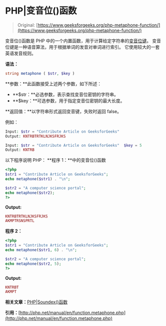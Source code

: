 # PHP|变音位()函数

> Original: [https://www.geeksforgeeks.org/php-metaphone-function/](https://www.geeksforgeeks.org/php-metaphone-function/)

变音位()函数是 PHP 中的一个内置函数，用于计算给定字符串的[变音位键](https://en.wikipedia.org/wiki/Metaphone)。 变音位键是一种语音算法，用于根据单词的发音对单词进行索引。 它使用较大的一套英语发音规则。

**语法：**

```php
string metaphone ( $str, $key )
```

**参数：**此函数接受上述两个参数，如下所述：

*   **$str：**必选参数，表示查找变音位密钥的字符串。
*   **$key：**可选参数，用于指定变音位密钥的最大长度。

**返回值：**以字符串形式返回变音键，失败时返回 false。

例如：

```php
Input: $str = "Contribute Article on GeeksforGeeks"
Output: KNTRBTRTKLNJKSFRJKS

Input: $str = "Contribute Article on GeeksforGeeks"  $key = 5
Output: KNTRB

```

以下程序说明 PHP：
**程序 1：**中的变音位()函数

```php
<?php
$str1 = "Contribute Article on GeeksforGeeks";
echo metaphone($str1) . "\n";

$str2 = "A computer science portal";
echo metaphone($str2);
?>
```

**Output:**

```php
KNTRBTRTKLNJKSFRJKS
AKMPTRSNSPRTL

```

**程序 2：**

```php
<?php
$str1 = "Contribute Article on GeeksforGeeks";
echo metaphone($str1, 6) . "\n";

$str2 = "A computer science portal";
echo metaphone($str2, 5);
?>
```

**Output:**

```php
KNTRBT
AKMPT

```

**相关文章：**[PHP|Soundex()函数](https://www.geeksforgeeks.org/php-soundex-function/)

**引用：**[http://php.net/manual/en/function.metaphone.php](http://php.net/manual/en/function.metaphone.php)